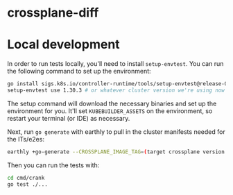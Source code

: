 # crossplane-diff

# Local development

In order to run tests locally, you'll need to install `setup-envtest`.  You can run the following command to set up the environment:

```bash
go install sigs.k8s.io/controller-runtime/tools/setup-envtest@release-0.20
setup-envtest use 1.30.3 # or whatever cluster version we're using now
```

The setup command will download the necessary binaries and set up the environment for you.  It'll set 
`KUBEBUILDER_ASSETS` on the environment, so restart your terminal (or IDE) as necessary.

Next, run `go generate` with earthly to pull in the cluster manifests needed for the ITs/e2es:

```bash
earthly +go-generate --CROSSPLANE_IMAGE_TAG=(target crossplane version here)
```

Then you can run the tests with:

```bash
cd cmd/crank
go test ./...
```

